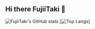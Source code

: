## Hi there FujiiTaki 👋

![FujiiTaki's GitHub stats](https://github-readme-stats-inky-nu-18.vercel.app/api?username=FujiiTaki&show_icons=true&theme=material-palenight)
[![Top Langs](https://github-readme-stats-inky-nu-18.vercel.app/api/top-langs/?username=FujiiTaki&show_icons=true&theme=material-palenight)]
